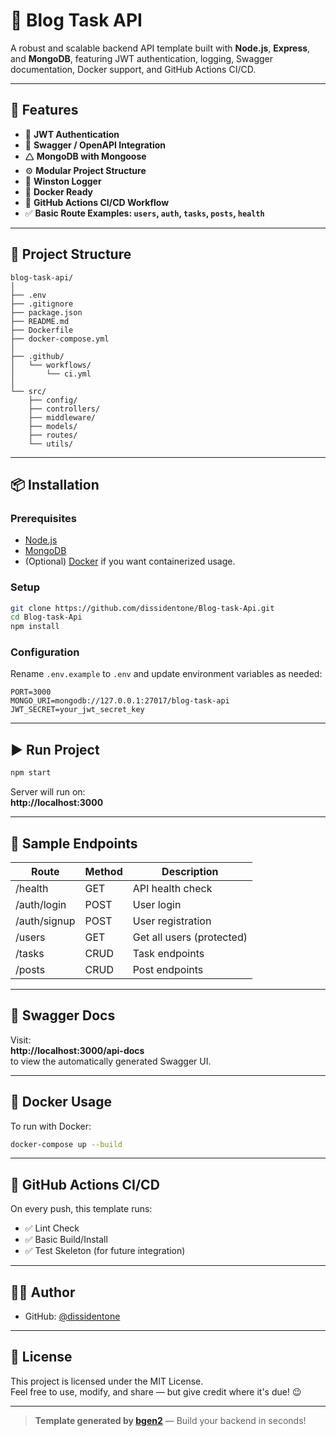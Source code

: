 # 🧱 Blog Task API

A robust and scalable backend API template built with **Node.js**, **Express**, and **MongoDB**, featuring JWT authentication, logging, Swagger documentation, Docker support, and GitHub Actions CI/CD.

---

## 🚀 Features

- 🔐 **JWT Authentication**  
- 🧾 **Swagger / OpenAPI Integration**  
- 🛆 **MongoDB with Mongoose**  
- ⚙️ **Modular Project Structure**  
- 🩵 **Winston Logger**  
- 🐳 **Docker Ready**  
- 🔀 **GitHub Actions CI/CD Workflow**  
- ✅ **Basic Route Examples: `users`, `auth`, `tasks`, `posts`, `health`**

---

## 📁 Project Structure

```
blog-task-api/
│
├── .env
├── .gitignore
├── package.json
├── README.md
├── Dockerfile
├── docker-compose.yml
│
├── .github/
│   └── workflows/
│       └── ci.yml
│
└── src/
    ├── config/
    ├── controllers/
    ├── middleware/
    ├── models/
    ├── routes/
    └── utils/
```

---

## 📦 Installation

### Prerequisites

- [Node.js](https://nodejs.org/en/)
- [MongoDB](https://www.mongodb.com/try/download/community)
- (Optional) [Docker](https://www.docker.com/) if you want containerized usage.

### Setup

```bash
git clone https://github.com/dissidentone/Blog-task-Api.git
cd Blog-task-Api
npm install
```

### Configuration

Rename `.env.example` to `.env` and update environment variables as needed:

```env
PORT=3000
MONGO_URI=mongodb://127.0.0.1:27017/blog-task-api
JWT_SECRET=your_jwt_secret_key
```

---

## ▶️ Run Project

```bash
npm start
```

Server will run on:  
**http://localhost:3000**

---

## 🧪 Sample Endpoints

| Route        | Method | Description              |
|--------------|--------|--------------------------|
| /health      | GET    | API health check         |
| /auth/login  | POST   | User login               |
| /auth/signup | POST   | User registration        |
| /users       | GET    | Get all users (protected)|
| /tasks       | CRUD   | Task endpoints           |
| /posts       | CRUD   | Post endpoints           |

---

## 📄 Swagger Docs

Visit:  
**http://localhost:3000/api-docs**  
to view the automatically generated Swagger UI.

---

## 🐳 Docker Usage

To run with Docker:

```bash
docker-compose up --build
```

---

## 🔀 GitHub Actions CI/CD

On every push, this template runs:

- ✅ Lint Check
- ✅ Basic Build/Install
- ✅ Test Skeleton (for future integration)

---

## 👨‍💻 Author

- GitHub: [@dissidentone](https://github.com/dissidentone)

---

## 📜 License

This project is licensed under the MIT License.  
Feel free to use, modify, and share — but give credit where it's due! 😉

---

> **Template generated by [bgen2](https://github.com/dissidentone/bgen2)** — Build your backend in seconds!
